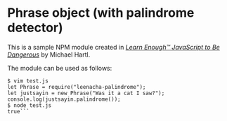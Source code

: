# Phrase object (with palindrome detector)

This is a sample NPM module created in [*Learn Enough™️ JavaScript to Be Dangerous*](https://www.learnenough.com/javascript-tutorial/hello_world) by Michael Hartl.

The module can be used as follows:

```$ npm install --global leenacha-palindrome
$ vim test.js
let Phrase = require("leenacha-palindrome");
let justsayin = new Phrase("Was it a cat I saw?");
console.log(justsayin.palindrome());
$ node test.js
true```
